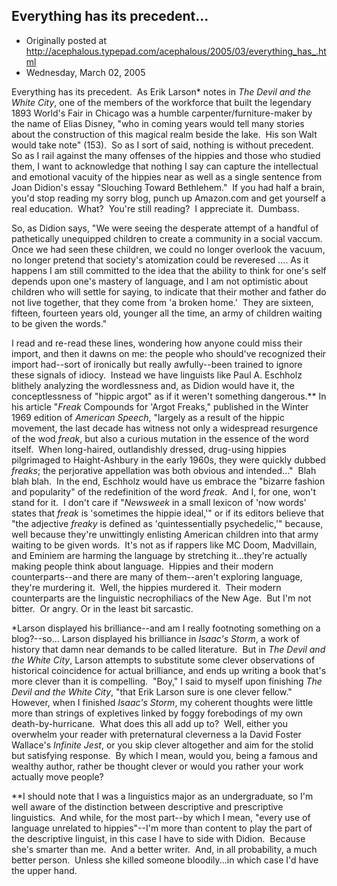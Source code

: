 ## Everything has its precedent...

 * Originally posted at http://acephalous.typepad.com/acephalous/2005/03/everything_has_.html
 * Wednesday, March 02, 2005

Everything has its precedent.  As Erik Larson\* notes in _The Devil and the White City_, one of the members of the workforce that built the legendary 1893 World's Fair in Chicago was a humble carpenter/furniture-maker by the name of Elias Disney, "who in coming years would tell many stories about the construction of this magical realm beside the lake.  His son Walt would take note" (153).  So as I sort of said, nothing is without precedent.  So as I rail against the many offenses of the hippies and those who studied them, I want to acknowledge that nothing I say can capture the intellectual and emotional vacuity of the hippies near as well as a single sentence from Joan Didion's essay "Slouching Toward Bethlehem."  If you had half a brain, you'd stop reading my sorry blog, punch up Amazon.com and get yourself a real education.  What?  You're still reading?  I appreciate it.  Dumbass.  

So, as Didion says, "We were seeing the desperate attempt of a handful of pathetically unequipped children to create a community in a social vaccum. Once we had seen these children, we could no longer overlook the vacuum, no longer pretend that society's atomization could be reveresed .... As it happens I am still committed to the idea that the ability to think for one's self depends upon one's mastery of language, and I am not optimistic about children who will settle for saying, to indicate that their mother and father do not live together, that they come from 'a broken home.'  They are sixteen, fifteen, fourteen years old, younger all the time, an army of children waiting to be given the words."  

I read and re-read these lines, wondering how anyone could miss their import, and then it dawns on me: the people who should've recognized their import had--sort of ironically but really awfully--been trained to ignore these signals of idiocy.  Instead we have linguists like Paul A. Eschholz blithely analyzing the wordlessness and, as Didion would have it, the conceptlessness of "hippic argot" as if it weren't something dangerous.\*\* In his article "_Freak_ Compounds for 'Argot Freaks," published in the Winter 1969 edition of _American Speech_, "largely as a result of the hippic movement, the last decade has witness not only a widespread resurgence of the wod _freak_, but also a curious mutation in the essence of the word itself.  When long-haired, outlandishly dressed, drug-using hippies pilgrimaged to Haight-Ashbury in the early 1960s, they were quickly dubbed _freaks_; the perjorative appellation was both obvious and intended..."  Blah blah blah.  In the end, Eschholz would have us embrace the "bizarre fashion and popularity" of the redefinition of the word _freak_.  And I, for one, won't stand for it.  I don't care if "_Newsweek_ in a small lexicon of 'now words' states that _freak_ is 'sometimes the hippie ideal,'" or if its editors believe that "the adjective _freaky_ is defined as 'quintessentially psychedelic,'" because, well because they're unwittingly enlisting American children into that army waiting to be given words.  It's not as if rappers like MC Doom, Madvillain, and Eminiem are harming the language by stretching it...they're actually making people think about language.  Hippies and their modern counterparts--and there are many of them--aren't exploring language, they're murdering it.  Well, the hippies murdered it.  Their modern counterparts are the linguistic necrophiliacs of the New Age.  But I'm not bitter.  Or angry. Or in the least bit sarcastic.

\*Larson displayed his brilliance--and am I really footnoting something on a blog?--so... Larson displayed his brilliance in _Isaac's Storm_, a work of history that damn near demands to be called literature.  But in _The Devil and the White City_, Larson attempts to substitute some clever observations of historical coincidence for actual brilliance, and ends up writing a book that's more clever than it is compelling.  "Boy," I said to myself upon finishing _The Devil and the White City_, "that Erik Larson sure is one clever fellow."  However, when I finished _Isaac's Storm_, my coherent thoughts were little more than strings of expletives linked by foggy forebodings of my own death-by-hurricane.  What does this all add up to?  Well, either you overwhelm your reader with preternatural cleverness a la David Foster Wallace's _Infinite Jest_, or you skip clever altogether and aim for the stolid but satisfying response.  By which I mean, would you, being a famous and wealthy author, rather be thought clever or would you rather your work actually move people?  

\*\*I should note that I was a linguistics major as an undergraduate, so I'm well aware of the distinction between descriptive and prescriptive linguistics.  And while, for the most part--by which I mean, "every use of language unrelated to hippies"--I'm more than content to play the part of the descriptive linguist, in this case I have to side with Didion.  Because she's smarter than me.  And a better writer.  And, in all probability, a much better person.  Unless she killed someone bloodily...in which case I'd have the upper hand.
	

